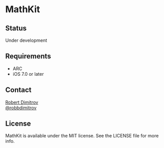 # MathKit

## Status

Under development

## Requirements

* ARC
* iOS 7.0 or later

## Contact

[Robert Dimitrov](http://robbdimitrov.com)  
[@robbdimitrov](https://twitter.com/robbdimitrov)

## License

MathKit is available under the MIT license. See the LICENSE file for more info.
